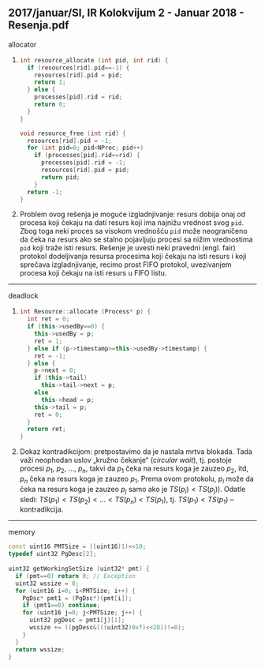 2017/januar/SI, IR Kolokvijum 2 - Januar 2018 - Resenja.pdf
--------------------------------------------------------------------------------
allocator
1. ```cpp
   int resource_allocate (int pid, int rid) { 
     if (resources[rid].pid==-1) { 
       resources[rid].pid = pid; 
       return 1; 
     } else { 
       processes[pid].rid = rid; 
       return 0; 
     }   
   } 

   void resource_free (int rid) { 
     resources[rid].pid = -1; 
     for (int pid=0; pid<NProc; pid++) 
       if (processes[pid].rid==rid) { 
         processes[pid].rid = -1; 
         resources[rid].pid = pid; 
         return pid; 
       } 
     return -1; 
   }
   ```
2. Problem ovog rešenja je moguće izgladnjivanje: resurs dobija onaj od procesa koji čekaju na dati resurs koji ima najnižu vrednost svog `pid`. Zbog toga neki proces sa visokom vrednošću `pid` može neograničeno da čeka na resurs ako se stalno pojavljuju procesi sa nižim vrednostima `pid` koji traže isti resurs. Rešenje je uvesti neki pravedni (engl. fair) protokol dodeljivanja resursa procesima koji čekaju na isti resurs i koji sprečava izgladnjivanje, recimo prost FIFO protokol, uvezivanjem procesa koji čekaju na isti resurs u FIFO listu.

--------------------------------------------------------------------------------
deadlock
1. ```cpp
   int Resource::allocate (Process* p) { 
     int ret = 0; 
     if (this->usedBy==0) { 
       this->usedBy = p; 
       ret = 1; 
     } else if (p->timestamp>=this->usedBy->timestamp) { 
       ret = -1; 
     } else { 
       p->next = 0; 
       if (this->tail) 
         this->tail->next = p; 
       else 
         this->head = p; 
       this->tail = p; 
       ret = 0; 
     }   
     return ret; 
   }
   ```
2. Dokaz kontradikcijom: pretpostavimo da je nastala mrtva blokada. Tada važi neophodan uslov „kružno čekanje“ (*circular wait*), tj. postoje procesi $p_1$, $p_2$, ..., $p_n$, takvi da $p_1$ čeka na resurs koga je zauzeo $p_2$, itd, $p_n$ čeka na resurs koga je zauzeo $p_1$. Prema ovom protokolu, $p_i$ može da čeka na resurs koga je zauzeo $p_j$ samo ako je $TS(p_i) < TS(p_j)$). Odatle sledi: $TS(p_1) < TS(p_2) < ... < TS(p_n) < TS(p_1)$, tj. $TS(p_1) < TS(p_1)$ – kontradikcija.

--------------------------------------------------------------------------------
memory
```cpp
const uint16 PMTSize = ((uint16)1)<<10; 
typedef uint32 PgDesc[2]; 
 
uint32 getWorkingSetSize (uint32* pmt) { 
  if (pmt==0) return 0; // Exception 
  uint32 wssize = 0; 
  for (uint16 i=0; i<PMTSize; i++) { 
    PgDsc* pmt1 = (PgDsc*)(pmt[i]); 
    if (pmt1==0) continue; 
    for (uint16 j=0; j<PMTSize; j++) { 
      uint32 pgDesc = pmt1[j][1]; 
      wssize += ((pgDesc&(((uint32)0xf)<<28))!=0); 
    } 
  }   
  return wssize; 
}
```
